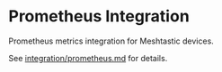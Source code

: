 # Prometheus Integration

Prometheus metrics integration for Meshtastic devices.

See [integration/prometheus.md](prometheus/) for details.
